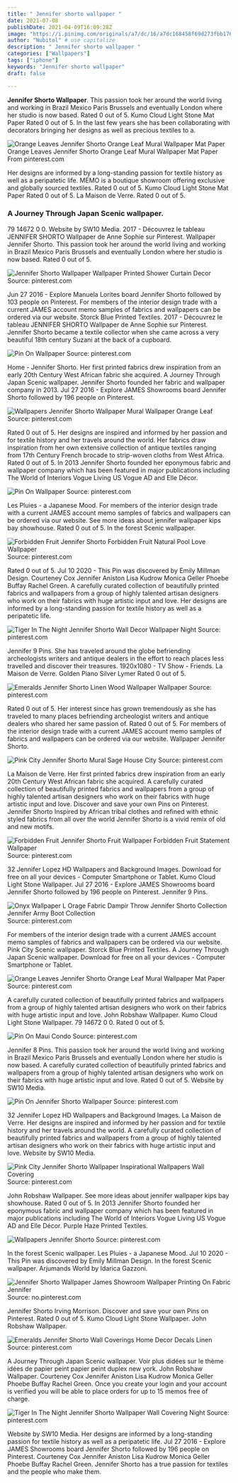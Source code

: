 ```yaml
---
title: " Jennifer shorto wallpaper "
date: 2021-07-08
publishDate: 2021-04-09T16:09:28Z
image: "https://i.pinimg.com/originals/a7/dc/16/a7dc168458f69d273fbb1766df4bf93e.jpg"
author: "Nubitol" # use capitalize
description: " Jennifer shorto wallpaper "
categories: ["Wallpapers"]
tags: ["iphone"]
keywords: "Jennifer shorto wallpaper"
draft: false

---
```



**Jennifer Shorto Wallpaper**. This passion took her around the world living and working in Brazil Mexico Paris Brussels and eventually London where her studio is now based. Rated 0 out of 5. Kumo Cloud Light Stone Mat Paper Rated 0 out of 5. In the last few years she has been collaborating with decorators bringing her designs as well as precious textiles to a.

![Orange Leaves Jennifer Shorto Orange Leaf Mural Wallpaper Mat Paper](https://i.pinimg.com/originals/6e/dd/60/6edd60f4e20148850a7af04b0aabeeff.png "Orange Leaves Jennifer Shorto Orange Leaf Mural Wallpaper Mat Paper")
Orange Leaves Jennifer Shorto Orange Leaf Mural Wallpaper Mat Paper From pinterest.com


Her designs are informed by a long-standing passion for textile history as well as a peripatetic life. MEMO is a boutique showroom offering exclusive and globally sourced textiles. Rated 0 out of 5. Kumo Cloud Light Stone Mat Paper Rated 0 out of 5. La Maison de Verre. Rated 0 out of 5.

### A Journey Through Japan Scenic wallpaper.

79 14672 0 0. Website by SW10 Media. 2017 - Découvrez le tableau JENNIFER SHORTO Wallpaper de Anne Sophie sur Pinterest. Wallpaper Jennifer Shorto. This passion took her around the world living and working in Brazil Mexico Paris Brussels and eventually London where her studio is now based. Rated 0 out of 5.


![Jennifer Shorto Wallpaper Wallpaper Printed Shower Curtain Decor](https://i.pinimg.com/originals/04/81/3f/04813ff9505d324b8ca3e12b0f85734a.jpg "Jennifer Shorto Wallpaper Wallpaper Printed Shower Curtain Decor")
Source: pinterest.com

Jun 27 2016 - Explore Manuela Lorites board Jennifer Shorto followed by 103 people on Pinterest. For members of the interior design trade with a current JAMES account memo samples of fabrics and wallpapers can be ordered via our website. Storck Blue Printed Textiles. 2017 - Découvrez le tableau JENNIFER SHORTO Wallpaper de Anne Sophie sur Pinterest. Jennifer Shorto became a textile collector when she came across a very beautiful 18th century Suzani at the back of a cupboard.

![Pin On Wallpaper](https://i.pinimg.com/originals/d1/66/e1/d166e1e6599ce6214977922b8a67a299.jpg "Pin On Wallpaper")
Source: pinterest.com

Home - Jennifer Shorto. Her first printed fabrics drew inspiration from an early 20th Century West African fabric she acquired. A Journey Through Japan Scenic wallpaper. Jennifer Shorto founded her fabric and wallpaper company in 2013. Jul 27 2016 - Explore JAMES Showrooms board Jennifer Shorto followed by 196 people on Pinterest.

![Wallpapers Jennifer Shorto Wallpaper Mural Wallpaper Orange Leaf](https://i.pinimg.com/474x/d2/f6/e5/d2f6e50e310c8dd5adcd9e63ef8186fb.jpg "Wallpapers Jennifer Shorto Wallpaper Mural Wallpaper Orange Leaf")
Source: pinterest.com

Rated 0 out of 5. Her designs are inspired and informed by her passion and for textile history and her travels around the world. Her fabrics draw inspiration from her own extensive collection of antique textiles ranging from 17th Century French brocade to strip-woven cloths from West Africa. Rated 0 out of 5. In 2013 Jennifer Shorto founded her eponymous fabric and wallpaper company which has been featured in major publications including The World of Interiors Vogue Living US Vogue AD and Elle Décor.

![Pin On Wallpaper](https://i.pinimg.com/originals/c6/fa/7f/c6fa7f655bfcfe48b04d161e7fa69c56.jpg "Pin On Wallpaper")
Source: pinterest.com

Les Pluies - a Japanese Mood. For members of the interior design trade with a current JAMES account memo samples of fabrics and wallpapers can be ordered via our website. See more ideas about jennifer wallpaper kips bay showhouse. Rated 0 out of 5. In the forest Scenic wallpaper.

![Forbidden Fruit Jennifer Shorto Forbidden Fruit Natural Pool Love Wallpaper](https://i.pinimg.com/474x/e8/41/7c/e8417ce4cb830b6692f7bc226ee6fa00.jpg "Forbidden Fruit Jennifer Shorto Forbidden Fruit Natural Pool Love Wallpaper")
Source: pinterest.com

Rated 0 out of 5. Jul 10 2020 - This Pin was discovered by Emily Millman Design. Courteney Cox Jennifer Aniston Lisa Kudrow Monica Geller Phoebe Buffay Rachel Green. A carefully curated collection of beautifully printed fabrics and wallpapers from a group of highly talented artisan designers who work on their fabrics with huge artistic input and love. Her designs are informed by a long-standing passion for textile history as well as a peripatetic life.

![Tiger In The Night Jennifer Shorto Wall Decor Wallpaper Night](https://i.pinimg.com/originals/18/dd/74/18dd745c34ac76dfb0d875e39fcd8d54.jpg "Tiger In The Night Jennifer Shorto Wall Decor Wallpaper Night")
Source: pinterest.com

Jennifer 9 Pins. She has traveled around the globe befriending archeologists writers and antique dealers in the effort to reach places less travelled and discover their treasures. 1920x1080 - TV Show - Friends. La Maison de Verre. Golden Piano Silver Lymer Rated 0 out of 5.

![Emeralds Jennifer Shorto Linen Wood Wallpaper Wallpaper](https://i.pinimg.com/474x/25/e8/fc/25e8fc3aa3b8ec5ffcfcebb81d3bb1e5.jpg "Emeralds Jennifer Shorto Linen Wood Wallpaper Wallpaper")
Source: pinterest.com

Rated 0 out of 5. Her interest since has grown tremendously as she has traveled to many places befriending archeologist writers and antique dealers who shared her same passion of. Rated 0 out of 5. For members of the interior design trade with a current JAMES account memo samples of fabrics and wallpapers can be ordered via our website. Wallpaper Jennifer Shorto.

![Pink City Jennifer Shorto Mural Sage House City](https://i.pinimg.com/originals/cd/33/bf/cd33bf5dd7b9edd976ff916e13838195.png "Pink City Jennifer Shorto Mural Sage House City")
Source: pinterest.com

La Maison de Verre. Her first printed fabrics drew inspiration from an early 20th Century West African fabric she acquired. A carefully curated collection of beautifully printed fabrics and wallpapers from a group of highly talented artisan designers who work on their fabrics with huge artistic input and love. Discover and save your own Pins on Pinterest. Jennifer Shorto Inspired by African tribal clothes and refined with ethnic styled fabrics from all over the world Jennifer Shorto is a vivid remix of old and new motifs.

![Forbidden Fruit Jennifer Shorto Fruit Wallpaper Forbidden Fruit Statement Wallpaper](https://i.pinimg.com/originals/ef/f7/26/eff7260f1922aa33f604a2f4d04ac636.png "Forbidden Fruit Jennifer Shorto Fruit Wallpaper Forbidden Fruit Statement Wallpaper")
Source: pinterest.com

32 Jennifer Lopez HD Wallpapers and Background Images. Download for free on all your devices - Computer Smartphone or Tablet. Kumo Cloud Light Stone Wallpaper. Jul 27 2016 - Explore JAMES Showrooms board Jennifer Shorto followed by 196 people on Pinterest. Jennifer 9 Pins.

![Onyx Wallpaper L Orage Fabric Dampir Throw Jennifer Shorto Collection Jennifer Army Boot Collection](https://i.pinimg.com/originals/e1/12/6b/e1126be27797b77b67f27791b5e220c7.png "Onyx Wallpaper L Orage Fabric Dampir Throw Jennifer Shorto Collection Jennifer Army Boot Collection")
Source: pinterest.com

For members of the interior design trade with a current JAMES account memo samples of fabrics and wallpapers can be ordered via our website. Pink City Scenic wallpaper. Storck Blue Printed Textiles. A Journey Through Japan Scenic wallpaper. Download for free on all your devices - Computer Smartphone or Tablet.

![Orange Leaves Jennifer Shorto Orange Leaf Mural Wallpaper Mat Paper](https://i.pinimg.com/originals/6e/dd/60/6edd60f4e20148850a7af04b0aabeeff.png "Orange Leaves Jennifer Shorto Orange Leaf Mural Wallpaper Mat Paper")
Source: pinterest.com

A carefully curated collection of beautifully printed fabrics and wallpapers from a group of highly talented artisan designers who work on their fabrics with huge artistic input and love. John Robshaw Wallpaper. Kumo Cloud Light Stone Wallpaper. 79 14672 0 0. Rated 0 out of 5.

![Pin On Maui Condo](https://i.pinimg.com/originals/0d/04/7a/0d047a143f8c9ba20d862abae9795355.jpg "Pin On Maui Condo")
Source: pinterest.com

Jennifer 8 Pins. This passion took her around the world living and working in Brazil Mexico Paris Brussels and eventually London where her studio is now based. A carefully curated collection of beautifully printed fabrics and wallpapers from a group of highly talented artisan designers who work on their fabrics with huge artistic input and love. Rated 0 out of 5. Website by SW10 Media.

![Pin On Jennifer Shorto Wallpaper](https://i.pinimg.com/originals/19/b0/dd/19b0dde3bd5f67fa2c9e2c1c67acd5e4.jpg "Pin On Jennifer Shorto Wallpaper")
Source: pinterest.com

32 Jennifer Lopez HD Wallpapers and Background Images. La Maison de Verre. Her designs are inspired and informed by her passion and for textile history and her travels around the world. A carefully curated collection of beautifully printed fabrics and wallpapers from a group of highly talented artisan designers who work on their fabrics with huge artistic input and love. Website by SW10 Media.

![Pink City Jennifer Shorto Wallpaper Inspirational Wallpapers Wall Covering](https://i.pinimg.com/originals/85/44/e7/8544e7347788fba16a568172e5fe2a6f.jpg "Pink City Jennifer Shorto Wallpaper Inspirational Wallpapers Wall Covering")
Source: pinterest.com

John Robshaw Wallpaper. See more ideas about jennifer wallpaper kips bay showhouse. Rated 0 out of 5. In 2013 Jennifer Shorto founded her eponymous fabric and wallpaper company which has been featured in major publications including The World of Interiors Vogue Living US Vogue AD and Elle Décor. Purple Haze Printed Textiles.

![Wallpapers Jennifer Shorto](https://i.pinimg.com/474x/bd/63/a7/bd63a7fd2d364696563e1ddf2070dc96.jpg "Wallpapers Jennifer Shorto")
Source: pinterest.com

In the forest Scenic wallpaper. Les Pluies - a Japanese Mood. Jul 10 2020 - This Pin was discovered by Emily Millman Design. In the forest Scenic wallpaper. Arjumands World by Idarica Gazzoni.

![Jennifer Shorto Wallpaper James Showroom Wallpaper Printing On Fabric Jennifer](https://i.pinimg.com/originals/a4/5d/2a/a45d2af454b736ac17a9580e2861b340.png "Jennifer Shorto Wallpaper James Showroom Wallpaper Printing On Fabric Jennifer")
Source: no.pinterest.com

Jennifer Shorto Irving Morrison. Discover and save your own Pins on Pinterest. Rated 0 out of 5. Kumo Cloud Light Stone Wallpaper. John Robshaw Wallpaper.

![Emeralds Jennifer Shorto Wall Coverings Home Decor Decals Linen](https://i.pinimg.com/originals/b0/a6/68/b0a6684caf89f31916060e0e6141c478.jpg "Emeralds Jennifer Shorto Wall Coverings Home Decor Decals Linen")
Source: pinterest.com

A Journey Through Japan Scenic wallpaper. Voir plus didées sur le thème idées de papier peint papier peint duplex new york. John Robshaw Wallpaper. Courteney Cox Jennifer Aniston Lisa Kudrow Monica Geller Phoebe Buffay Rachel Green. Once you create your login and your account is verified you will be able to place orders for up to 15 memos free of charge.

![Tiger In The Night Jennifer Shorto Wallpaper Wall Covering Night](https://i.pinimg.com/originals/a7/dc/16/a7dc168458f69d273fbb1766df4bf93e.jpg "Tiger In The Night Jennifer Shorto Wallpaper Wall Covering Night")
Source: pinterest.com

Website by SW10 Media. Her designs are informed by a long-standing passion for textile history as well as a peripatetic life. Jul 27 2016 - Explore JAMES Showrooms board Jennifer Shorto followed by 196 people on Pinterest. Courteney Cox Jennifer Aniston Lisa Kudrow Monica Geller Phoebe Buffay Rachel Green. Jennifer Shorto has a true passion for textiles and the people who make them.

